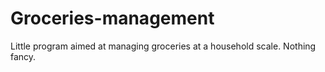 # Groceries-management

Little program aimed at managing groceries at a household scale. Nothing fancy.
